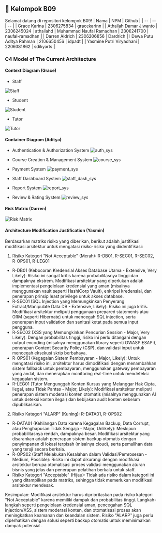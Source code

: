 ## 👥 Kelompok B09
Selamat datang di repositori kelompok B09!
| Nama | NPM | Github | 
| -- | -- | -- |
| Grace Karina | 2306275834 | gracekarinn |
| Athallah Damar Jiwanto | 2306245024 | athallahd
| Muhammad Naufal Ramadhan | 2306241700 | naufal-ramadhan |
| Darren Aldrich | 2306206856 | Dardrich
| I Dewa Putu Aditya Rahman | 2106650456 |  idpadt  |
| Yasmine Putri Viryadhani | 2206081862 | sdikyarts |

### C4 Model of The Current Architecture

#### Context Diagram (Grace)

- Staff

![Staff](../staff.png)

- Student 

![Student](../student.jpg)

- Tutor 

![Tutor](../tutor.png)

#### Container Diagram (Aditya)

- Authentication & Authorization System
![auth_sys](../container%20diagrams/Auth%20System%20Container%20Diagram.png)

- Course Creation & Management System 
![course_sys](../container%20diagrams/Course%20System%20Container%20Diagram.png)

- Payment System
![payment_sys](../container%20diagrams/Payment%20System%20Container%20Diagram.png)

- Staff Dashboard System
![staff_dash_sys](../container%20diagrams/Staff%20Dashboard%20System%20Container%20Diagram.png)

- Report System
![report_sys](../container%20diagrams/Report%20System%20Container%20Diagram.png)

- Review & Rating System
![review_sys](../container%20diagrams/Review%20System%20Container%20Diagram.png)

#### Risk Matrix (Darren)

![Risk Matrix](../risk_matrix.png)

#### Architecture Modification Justification (Yasmin)

Berdasarkan matriks risiko yang diberikan, berikut adalah justifikasi modifikasi arsitektur untuk mengatasi risiko-risiko yang diidentifikasi:
1. Risiko Kategori "Not Acceptable" (Merah): R-DB01, R-SEC01, R-SEC02, R-OPS01, R-LEG01
  - R-DB01 (Kebocoran Kredensial Akses Database Utama - Extensive, Very Likely): Risiko ini sangat kritis karena probabilitasnya tinggi dan dampaknya ekstrem. Modifikasi arsitektur yang diperlukan adalah implementasi pengelolaan kredensial yang aman (misalnya menggunakan vault seperti HashiCorp Vault), enkripsi kredensial, dan penerapan prinsip least privilege untuk akses database.
  - R-SEC01 (SQL Injection yang Memungkinkan Penyerang Extract/Manipulate Data DB - Extensive, Likely): Risiko ini juga kritis. Modifikasi arsitektur meliputi penggunaan prepared statements atau ORM (seperti Hibernate) untuk mencegah SQL injection, serta penerapan input validation dan sanitasi ketat pada semua input pengguna.
  - R-SEC02 (XSS yang Memungkinkan Pencurian Session - Major, Very Likely): Dengan probabilitas tinggi, risiko ini perlu ditangani dengan output encoding (misalnya menggunakan library seperti OWASP ESAPI), penerapan Content Security Policy (CSP), dan validasi input untuk mencegah eksekusi skrip berbahaya.
  - R-OPS01 (Kegagalan Sistem Pembayaran - Major, Likely): Untuk mengatasi risiko ini, arsitektur harus dimodifikasi dengan menambahkan sistem fallback untuk pembayaran, menggunakan gateway pembayaran yang andal, dan menerapkan monitoring real-time untuk mendeteksi kegagalan sistem.
  - R-LEG01 (Tutor Mengunggah Konten Kursus yang Melanggar Hak Cipta, Ilegal, atau Tidak Pantas - Major, Likely): Modifikasi arsitektur meliputi penerapan sistem moderasi konten otomatis (misalnya menggunakan AI untuk deteksi konten ilegal) dan kebijakan audit konten sebelum dipublikasikan.
2. Risiko Kategori "ALARP" (Kuning): R-DATA01, R-OPS02
  - R-DATA01 (Kehilangan Data karena Kegagalan Backup, Data Corrupt, atau Penghapusan Tidak Sengaja - Major, Unlikely): Meskipun probabilitasnya rendah, dampaknya besar. Modifikasi arsitektur yang disarankan adalah penerapan sistem backup otomatis dengan penyimpanan di lokasi terpisah (misalnya cloud), serta pemulihan data yang teruji secara berkala.
  - R-OPS02 (Staff Melakukan Kesalahan dalam Validasi/Pemrosesan - Medium, Possible): Risiko ini dapat dikurangi dengan modifikasi arsitektur berupa otomatisasi proses validasi menggunakan aturan bisnis yang jelas dan penerapan pelatihan berkala untuk staff.
  - Risiko Kategori "Acceptable" (Hijau): Tidak ada risiko dalam kategori ini yang ditampilkan pada matriks, sehingga tidak memerlukan modifikasi arsitektur mendesak.

Kesimpulan:
Modifikasi arsitektur harus diprioritaskan pada risiko kategori "Not Acceptable" karena memiliki dampak dan probabilitas tinggi. Langkah-langkah seperti pengelolaan kredensial aman, pencegahan SQL injection/XSS, sistem moderasi konten, dan otomatisasi proses akan meningkatkan keamanan dan keandalan sistem. Risiko "ALARP" juga perlu diperhatikan dengan solusi seperti backup otomatis untuk meminimalkan dampak potensial.
